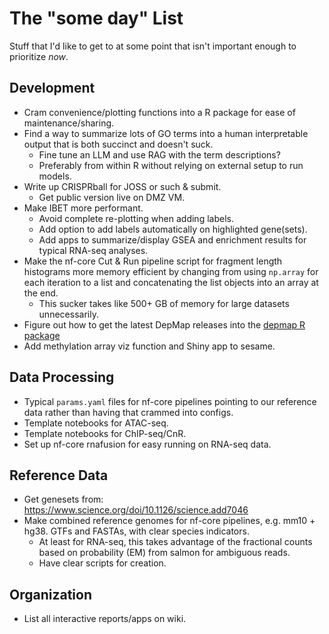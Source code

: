 # The "some day" List

Stuff that I'd like to get to at some point that isn't important enough to prioritize *now*.

## Development
- Cram convenience/plotting functions into a R package for ease of maintenance/sharing.
- Find a way to summarize lots of GO terms into a human interpretable output that is both succinct and doesn't suck.
	- Fine tune an LLM and use RAG with the term descriptions?
	- Preferably from within R without relying on external setup to run models.
- Write up CRISPRball for JOSS or such & submit.
	- Get public version live on DMZ VM.
- Make IBET more performant.
	- Avoid complete re-plotting when adding labels.
	- Add option to add labels automatically on highlighted gene(sets).
	- Add apps to summarize/display GSEA and enrichment results for typical RNA-seq analyses.
- Make the nf-core Cut & Run pipeline script for fragment length histograms more memory efficient by changing from using `np.array` for each iteration to a list and concatenating the list objects into an array at the end.
	- This sucker takes like 500+ GB of memory for large datasets unnecessarily.
- Figure out how to get the latest DepMap releases into the [depmap R package](https://github.com/UCLouvain-CBIO/depmap/issues/95)
- Add methylation array viz function and Shiny app to sesame.

## Data Processing
- Typical `params.yaml` files for nf-core pipelines pointing to our reference data rather than having that crammed into configs.
- Template notebooks for ATAC-seq.
- Template notebooks for ChIP-seq/CnR.
- Set up nf-core rnafusion for easy running on RNA-seq data.

## Reference Data 
- Get genesets from: https://www.science.org/doi/10.1126/science.add7046
- Make combined reference genomes for nf-core pipelines, e.g. mm10 + hg38. GTFs and FASTAs, with clear species indicators.
	- At least for RNA-seq, this takes advantage of the fractional counts based on probability (EM) from salmon for ambiguous reads.
	- Have clear scripts for creation.
## Organization
- List all interactive reports/apps on wiki.